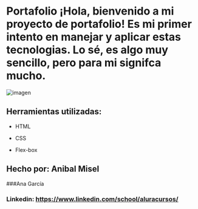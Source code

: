# Portafolio ¡Hola, bienvenido a mi proyecto de portafolio! Es mi primer intento en manejar y aplicar estas tecnologias. Lo sé, es algo muy sencillo, pero para mi signifca mucho. 

![imagen](https://user-images.githubusercontent.com/77756047/211304452-220fedf0-f91b-490f-8a65-a60ce860bc5c.png)

## Herramientas utilizadas:

* HTML

* CSS

* Flex-box

## Hecho por: Anibal Misel

###Ana García

### Linkedin: https://www.linkedin.com/school/aluracursos/
